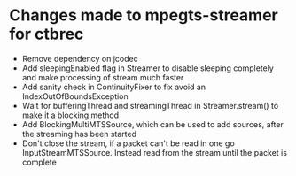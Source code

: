 Changes made to mpegts-streamer for ctbrec
=================
* Remove dependency on jcodec
* Add sleepingEnabled flag in Streamer to disable sleeping completely and make processing of stream much faster
* Add sanity check in ContinuityFixer to fix avoid an IndexOutOfBoundsException
* Wait for bufferingThread and streamingThread in Streamer.stream() to make it a blocking method
* Add BlockingMultiMTSSource, which can be used to add sources, after the streaming has been started
* Don't close the stream, if a packet can't be read in one go InputStreamMTSSource. Instead read from
  the stream until the packet is complete
